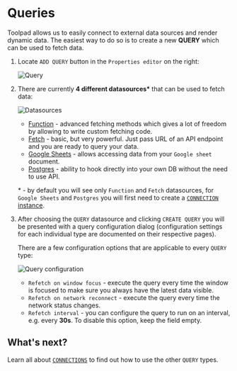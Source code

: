 # Queries

<p class="description">
    Toolpad allows us to easily connect to external data sources and render dynamic data. The easiest way to do so is to create a new <b>QUERY</b> which can be used to fetch data.
</p>

1. Locate `ADD QUERY` button in the `Properties editor` on the right:

   ![Query](/static/toolpad/query-1.png)

2. There are currently **4 different datasources\*** that can be used to fetch data:

   ![Datasources](/static/toolpad/query-2.png)

   - [Function](/toolpad/connecting-to-datasources/function/) - advanced fetching methods which gives a lot of freedom by allowing to write custom fetching code.
   - [Fetch](/toolpad/connecting-to-datasources/fetch/) - basic, but very powerful. Just pass URL of an API endpoint and you are ready to query your data.
   - [Google Sheets](/toolpad/connecting-to-datasources/google-sheets/) - allows accessing data from your `Google sheet` document.
   - [Postgres](/toolpad/connecting-to-datasources/postgres/) - ability to hook directly into your own DB without the need to use API.

   \* - by default you will see only `Function` and `Fetch` datasources, for `Google Sheets` and `Postgres` you will first need to create a [`CONNECTION` instance](/toolpad/connecting-to-datasources/connections/).

3. After choosing the `QUERY` datasource and clicking `CREATE QUERY` you will be presented with a query configuration dialog (configuration settings for each individual type are documented on their respective pages).

   There are a few configuration options that are applicable to every `QUERY` type:

   ![Query configuration](/static/toolpad/query-3.png)

   - `Refetch on window focus` - execute the query every time the window is focused to make sure you always have the latest data visible.
   - `Refetch on network reconnect` - execute the query every time the network status changes.
   - `Refetch interval` - you can configure the query to run on an interval, e.g. every **30s**. To disable this option, keep the field empty.

## What's next?

Learn all about [`CONNECTIONS`](/toolpad/connecting-to-datasources/connections/) to find out how to use the other `QUERY` types.

